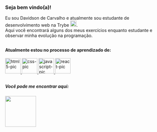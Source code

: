 ### Seja bem vindo(a)!

<div>
  Eu sou Davidson de Carvalho e atualmente sou estudante de desenvolvimento web na Trybe
  <a href="https://www.betrybe.com/"><img height="20em" src="https://media-exp1.licdn.com/dms/image/C4D0BAQFalja6B0Vl8A/company-logo_100_100/0/1625490679503?e=1654128000&amp;v=beta&amp;t=Lbru3LmJwNlQuNFwYtxVee5Nt_mmT3orRZYQvvVA-YU"></a>. <br>
  Aqui você encontrará alguns dos meus exercícios enquanto estudante e observar minha evolução na programação.
</div>

##

#### Atualmente estou no processo de aprendizado de:
<div>
  <a href="https://github.com/davidsonDeCarvalho">
  <img alt="html5-pic" height="50em" src="https://cdn.jsdelivr.net/gh/devicons/devicon/icons/html5/html5-original.svg" />
  <img alt="css-pic" height="50em" src="https://cdn.jsdelivr.net/gh/devicons/devicon/icons/css3/css3-original.svg" />
  <img alt="javascript-pic" height="50em" src="https://cdn.jsdelivr.net/gh/devicons/devicon/icons/javascript/javascript-original.svg" />
  <img alt="react-pic" height="50em" src="https://cdn.jsdelivr.net/gh/devicons/devicon/icons/react/react-original.svg" />
  </a>
</div>

##

##### Você pode me encontrar aqui:
<div>
  <a href="https://www.linkedin.com/in/davidsonccarvalho/" target="_blank"><img target="_blank" height="100em" src="https://cdn.jsdelivr.net/gh/devicons/devicon/icons/linkedin/linkedin-original-wordmark.svg" />
</a>
  
</div>
